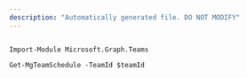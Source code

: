 ```yaml
---
description: "Automatically generated file. DO NOT MODIFY"
---
```


```powershellv2

Import-Module Microsoft.Graph.Teams

Get-MgTeamSchedule -TeamId $teamId

```